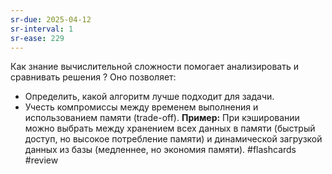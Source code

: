 ```yaml
---
sr-due: 2025-04-12
sr-interval: 1
sr-ease: 229
---
```


Как знание вычислительной сложности помогает анализировать и сравнивать решения
?
Оно позволяет:
- Определить, какой алгоритм лучше подходит для задачи.
- Учесть компромиссы между временем выполнения и использованием памяти (trade-off).
**Пример:** При кэшировании можно выбрать между хранением всех данных в памяти (быстрый доступ, но высокое потребление памяти) и динамической загрузкой данных из базы (медленнее, но экономия памяти).
#flashcards
#review
<!--SR:!2025-04-12,1,230--> 
